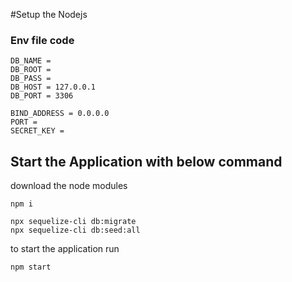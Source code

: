 #Setup the Nodejs 

### Env file code 
```
DB_NAME = 
DB_ROOT =  
DB_PASS = 
DB_HOST = 127.0.0.1 
DB_PORT = 3306

BIND_ADDRESS = 0.0.0.0
PORT = 
SECRET_KEY =
```

## Start the Application with below command 

download the node modules 

``` npm i ```

``` npx sequelize-cli db: create 
npx sequelize-cli db:migrate 
npx sequelize-cli db:seed:all
```

to start the application run 

``` npm start ```
